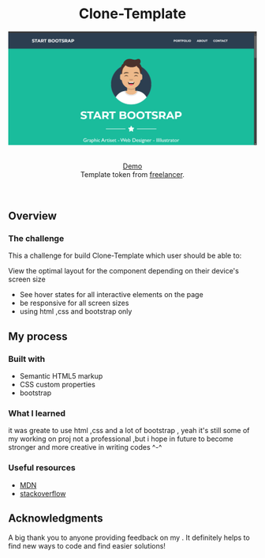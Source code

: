 <h1 align="center">Clone-Template
</h1>

![](./imgs/Screenshot%202024-11-01%20011442.png)

<br>

<div align="center">
   <a href="https://ahlam-alsaffarini.github.io/Clone-Template/">Demo </a>
</div>

<div align="center">
    Template token from <a href="https://startbootstrap.com/theme/freelancer" target="_blank">freelancer</a>.
</div>
<br>
<br>

## Overview

### The challenge

This a challenge for build Clone-Template which user should be able to:

View the optimal layout for the component depending on their device's screen size

- See hover states for all interactive elements on the page
- be responsive for all screen sizes
- using html ,css and bootstrap only

## My process

### Built with

- Semantic HTML5 markup
- CSS custom properties
- bootstrap

### What I learned

it was greate to use html ,css and a lot of bootstrap ,
yeah it's still some of my working on proj not a professional ,but i hope in future to become stronger and more creative in writing codes ^-^

### Useful resources

- [MDN](https://developer.mozilla.org/en-US/)
- [stackoverflow](https://stackoverflow.com/)

## Acknowledgments

A big thank you to anyone providing feedback on my . It definitely helps to find new ways to code and find easier solutions!
